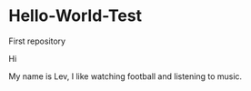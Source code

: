 # Hello-World-Test
First repository

Hi

My name is Lev, I like watching football and listening to music.

